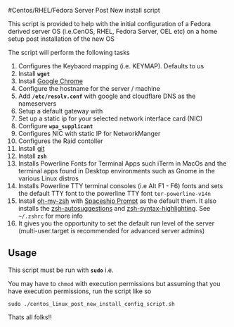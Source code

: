 #Centos/RHEL/Fedora Server Post New install script

This script  is provided to help with the initial configuration of a Fedora derived server OS (i.e.CenOS, RHEL, Fedora Server, OEL etc)
on a home setup post installation of the new OS

The script will perform the following tasks
1) Configures the Keybaord mapping (i.e. KEYMAP). Defaults to us
2) Install **`wget`**
3) Install [Google Chrome](https://www.google.co.uk/chrome/)
4) Configure the hostname for the server / machine
5) Add **`/etc/resolv.conf`** with google and cloudflare DNS as the nameservers
6) Setup a default gateway with 
7) Set up a static ip for your selected network interface card (NIC)
8) Configure **`wpa_supplicant`**
9) Configures NIC with static IP for NetworkManger 
10) Configures the Raid contoller
11) Install [git](https://git-scm.com/about)
12) Install **`zsh`**
13) Installs Powerline Fonts for Terminal Apps such iTerm in MacOs and the terminal apps found in Desktop environments such as Gnome in the various Linux distros
14) Installs Powerline TTY terminal consoles (i.e Alt F1 - F6) fonts and sets the default TTY font to the powerline TTY font `ter-powerline-v14n`
15) Install [oh-my-zsh](https://github.com/ohmyzsh/ohmyzsh) with [Spaceship Prompt](https://spaceship-prompt.sh/) as the default them. It also installs the [zsh-autosuggestions](https://github.com/zsh-users/zsh-autosuggestions/blob/master/INSTALL.md) and [zsh-syntax-highlighting](https://github.com/zsh-users/zsh-syntax-highlighting/blob/master/INSTALL.md). See `~/.zshrc` for more info
16) It gives you the opportunity to set the default run level of the server (multi-user.target is recommended for advanced server admins)

## Usage

This script must be run with **`sudo`** i.e. 

You may have to `chmod` with execution permissions but assuming that you
have execution permissions, run the script like so

```shell
sudo ./centos_linux_post_new_install_config_script.sh
```

Thats all folks!!
